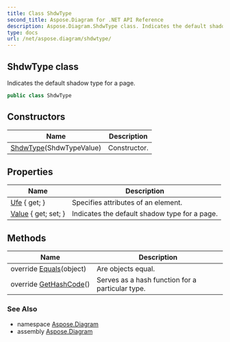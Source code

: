 ```yaml
---
title: Class ShdwType
second_title: Aspose.Diagram for .NET API Reference
description: Aspose.Diagram.ShdwType class. Indicates the default shadow type for a page
type: docs
url: /net/aspose.diagram/shdwtype/
---
```

## ShdwType class

Indicates the default shadow type for a page.

```csharp
public class ShdwType
```

## Constructors

| Name | Description |
| --- | --- |
| [ShdwType](shdwtype/)(ShdwTypeValue) | Constructor. |

## Properties

| Name | Description |
| --- | --- |
| [Ufe](../../aspose.diagram/shdwtype/ufe/) { get; } | Specifies attributes of an element. |
| [Value](../../aspose.diagram/shdwtype/value/) { get; set; } | Indicates the default shadow type for a page. |

## Methods

| Name | Description |
| --- | --- |
| override [Equals](../../aspose.diagram/shdwtype/equals/)(object) | Are objects equal. |
| override [GetHashCode](../../aspose.diagram/shdwtype/gethashcode/)() | Serves as a hash function for a particular type. |

### See Also

* namespace [Aspose.Diagram](../../aspose.diagram/)
* assembly [Aspose.Diagram](../../)


